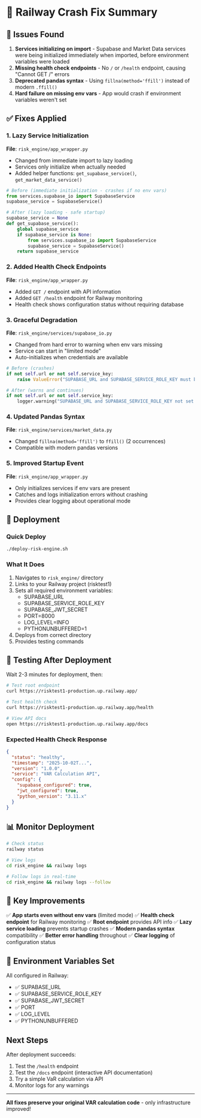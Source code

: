 # 🔧 Railway Crash Fix Summary

## 🐛 Issues Found

1. **Services initializing on import** - Supabase and Market Data services were being initialized immediately when imported, before environment variables were loaded
2. **Missing health check endpoints** - No `/` or `/health` endpoint, causing "Cannot GET /" errors
3. **Deprecated pandas syntax** - Using `fillna(method='ffill')` instead of modern `.ffill()`
4. **Hard failure on missing env vars** - App would crash if environment variables weren't set

## ✅ Fixes Applied

### 1. Lazy Service Initialization
**File**: `risk_engine/app_wrapper.py`
- Changed from immediate import to lazy loading
- Services only initialize when actually needed
- Added helper functions: `get_supabase_service()`, `get_market_data_service()`

```python
# Before (immediate initialization - crashes if no env vars)
from services.supabase_io import SupabaseService
supabase_service = SupabaseService()

# After (lazy loading - safe startup)
supabase_service = None
def get_supabase_service():
    global supabase_service
    if supabase_service is None:
        from services.supabase_io import SupabaseService
        supabase_service = SupabaseService()
    return supabase_service
```

### 2. Added Health Check Endpoints
**File**: `risk_engine/app_wrapper.py`
- Added `GET /` endpoint with API information
- Added `GET /health` endpoint for Railway monitoring
- Health check shows configuration status without requiring database

### 3. Graceful Degradation
**File**: `risk_engine/services/supabase_io.py`
- Changed from hard error to warning when env vars missing
- Service can start in "limited mode"
- Auto-initializes when credentials are available

```python
# Before (crashes)
if not self.url or not self.service_key:
    raise ValueError("SUPABASE_URL and SUPABASE_SERVICE_ROLE_KEY must be set")

# After (warns and continues)
if not self.url or not self.service_key:
    logger.warning("SUPABASE_URL and SUPABASE_SERVICE_ROLE_KEY not set - database features will be limited")
```

### 4. Updated Pandas Syntax
**File**: `risk_engine/services/market_data.py`
- Changed `fillna(method='ffill')` to `ffill()` (2 occurrences)
- Compatible with modern pandas versions

### 5. Improved Startup Event
**File**: `risk_engine/app_wrapper.py`
- Only initializes services if env vars are present
- Catches and logs initialization errors without crashing
- Provides clear logging about operational mode

## 🚀 Deployment

### Quick Deploy
```bash
./deploy-risk-engine.sh
```

### What It Does
1. Navigates to `risk_engine/` directory
2. Links to your Railway project (risktest1)
3. Sets all required environment variables:
   - SUPABASE_URL
   - SUPABASE_SERVICE_ROLE_KEY
   - SUPABASE_JWT_SECRET
   - PORT=8000
   - LOG_LEVEL=INFO
   - PYTHONUNBUFFERED=1
4. Deploys from correct directory
5. Provides testing commands

## 🧪 Testing After Deployment

Wait 2-3 minutes for deployment, then:

```bash
# Test root endpoint
curl https://risktest1-production.up.railway.app/

# Test health check
curl https://risktest1-production.up.railway.app/health

# View API docs
open https://risktest1-production.up.railway.app/docs
```

### Expected Health Check Response
```json
{
  "status": "healthy",
  "timestamp": "2025-10-02T...",
  "version": "1.0.0",
  "service": "VAR Calculation API",
  "config": {
    "supabase_configured": true,
    "jwt_configured": true,
    "python_version": "3.11.x"
  }
}
```

## 📊 Monitor Deployment

```bash
# Check status
railway status

# View logs
cd risk_engine && railway logs

# Follow logs in real-time
cd risk_engine && railway logs --follow
```

## 🎯 Key Improvements

✅ **App starts even without env vars** (limited mode)
✅ **Health check endpoint** for Railway monitoring
✅ **Root endpoint** provides API info
✅ **Lazy service loading** prevents startup crashes
✅ **Modern pandas syntax** compatibility
✅ **Better error handling** throughout
✅ **Clear logging** of configuration status

## 🔑 Environment Variables Set

All configured in Railway:
- ✅ SUPABASE_URL
- ✅ SUPABASE_SERVICE_ROLE_KEY
- ✅ SUPABASE_JWT_SECRET
- ✅ PORT
- ✅ LOG_LEVEL
- ✅ PYTHONUNBUFFERED

## Next Steps

After deployment succeeds:
1. Test the `/health` endpoint
2. Test the `/docs` endpoint (interactive API documentation)
3. Try a simple VaR calculation via API
4. Monitor logs for any warnings

---

**All fixes preserve your original VAR calculation code** - only infrastructure improved!

